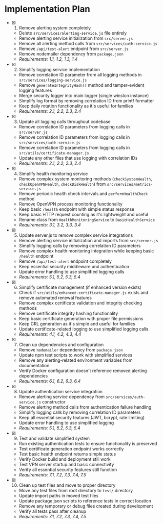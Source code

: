 # Implementation Plan

- [x] 1. Remove alerting system completely
  - Delete `src/services/alerting-service.js` file entirely
  - Remove alerting service initialization from `src/server.js`
  - Remove all alerting method calls from `src/services/auth-service.js`
  - Remove `/api/test-alert` endpoint from `src/server.js`
  - Remove nodemailer dependency from `package.json`
  - _Requirements: 1.1, 1.2, 1.3, 1.4_

- [x] 2. Simplify logging service implementation
  - Remove correlation ID parameter from all logging methods in `src/services/logging-service.js`
  - Remove `generateIntegrityHash()` method and tamper-evident logging features
  - Merge security logger into main logger (single winston instance)
  - Simplify log format by removing correlation ID from printf formatter
  - Keep daily rotation functionality as it's useful for families
  - _Requirements: 2.1, 2.2, 2.3, 2.4_

- [x] 3. Update all logging calls throughout codebase
  - Remove correlation ID parameters from logging calls in `src/server.js`
  - Remove correlation ID parameters from logging calls in `src/services/auth-service.js`
  - Remove correlation ID parameters from logging calls in `src/utils/certificate-manager.js`
  - Update any other files that use logging with correlation IDs
  - _Requirements: 2.1, 2.2, 2.3, 2.4_

- [x] 4. Simplify health monitoring service
  - Remove complex system monitoring methods (`checkSystemHealth`, `checkOpenVPNHealth`, `checkDiskHealth`) from `src/services/metrics-service.js`
  - Remove periodic health check intervals and `performHealthCheck` method
  - Remove OpenVPN process monitoring functionality
  - Keep basic `/health` endpoint with simple status response
  - Keep basic HTTP request counting as it's lightweight and useful
  - Rename class from `HealthMonitoringService` to `BasicHealthService`
  - _Requirements: 3.1, 3.2, 3.3, 3.4_

- [x] 5. Update server.js to remove complex service integrations
  - Remove alerting service initialization and imports from `src/server.js`
  - Simplify logging calls by removing correlation ID parameters
  - Remove complex health monitoring integration while keeping basic `/health` endpoint
  - Remove `/api/test-alert` endpoint completely
  - Keep essential security middleware and authentication
  - Update error handling to use simplified logging calls
  - _Requirements: 5.1, 5.2, 5.3, 5.4_

- [x] 6. Simplify certificate management (if enhanced version exists)
  - Check if `src/utils/enhanced-certificate-manager.js` exists and remove automated renewal features
  - Remove complex certificate validation and integrity checking methods
  - Remove certificate integrity hashing functionality
  - Keep basic certificate generation with proper file permissions
  - Keep CRL generation as it's simple and useful for families
  - Update certificate-related logging to use simplified logging calls
  - _Requirements: 4.1, 4.2, 4.3, 4.4_

- [x] 7. Clean up dependencies and configuration
  - Remove `nodemailer` dependency from `package.json`
  - Update npm test scripts to work with simplified services
  - Remove any alerting-related environment variables from documentation
  - Verify Docker configuration doesn't reference removed alerting dependencies
  - _Requirements: 6.1, 6.2, 6.3, 6.4_

- [x] 8. Update authentication service integration
  - Remove alerting service dependency from `src/services/auth-service.js` constructor
  - Remove alerting method calls from authentication failure handling
  - Simplify logging calls by removing correlation ID parameters
  - Keep all essential security features (JWT, bcrypt, rate limiting)
  - Update error handling to use simplified logging
  - _Requirements: 5.1, 5.2, 5.3, 5.4_

- [x] 9. Test and validate simplified system
  - Run existing authentication tests to ensure functionality is preserved
  - Test certificate generation endpoint works correctly
  - Test basic health endpoint returns simple status
  - Verify Docker build and deployment still work
  - Test VPN server startup and basic connectivity
  - Verify all essential security features still function
  - _Requirements: 7.1, 7.2, 7.3, 7.4, 7.5_

- [x] 10. Clean up test files and move to proper directory
  - Move any test files from root directory to `test/` directory
  - Update import paths in moved test files
  - Update package.json scripts to reference tests in correct location
  - Remove any temporary or debug files created during development
  - Verify all tests pass after cleanup
  - _Requirements: 7.1, 7.2, 7.3, 7.4, 7.5_